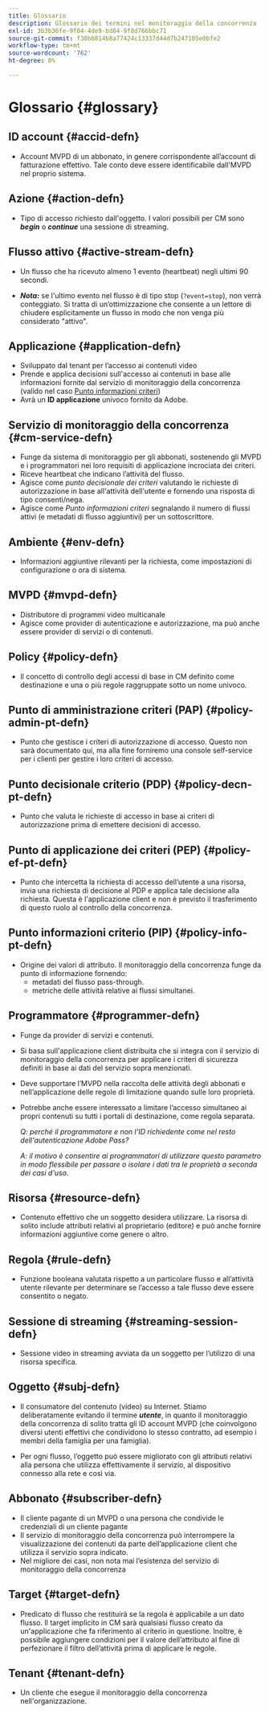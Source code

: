 ```yaml
---
title: Glossario
description: Glossario dei termini nel monitoraggio della concorrenza
exl-id: 3b3b36fe-9f04-4de9-bd84-9f8d766bbc71
source-git-commit: f30b6814b8a77424c13337d44d7b247105e0bfe2
workflow-type: tm+mt
source-wordcount: '762'
ht-degree: 0%

---
```


# Glossario {#glossary}

## ID account {#accid-defn}

* Account MVPD di un abbonato, in genere corrispondente all’account di fatturazione effettivo. Tale conto deve essere identificabile dall&#39;MVPD nel proprio sistema.

## Azione {#action-defn}

* Tipo di accesso richiesto dall&#39;oggetto. I valori possibili per CM sono ***begin*** o ***continue*** una sessione di streaming.

## Flusso attivo {#active-stream-defn}

* Un flusso che ha ricevuto almeno 1 evento (heartbeat) negli ultimi 90 secondi.

* ***Nota:*** se l&#39;ultimo evento nel flusso è di tipo stop (`?event=stop`), non verrà conteggiato. Si tratta di un’ottimizzazione che consente a un lettore di chiudere esplicitamente un flusso in modo che non venga più considerato &quot;attivo&quot;.

## Applicazione {#application-defn}

* Sviluppato dal tenant per l’accesso ai contenuti video
* Prende e applica decisioni sull&#39;accesso ai contenuti in base alle informazioni fornite dal servizio di monitoraggio della concorrenza (valido nel caso [Punto informazioni criteri](/help/concurrency-monitoring/policy-info-pt-versionone.md))
* Avrà un **ID applicazione** univoco fornito da Adobe.

## Servizio di monitoraggio della concorrenza {#cm-service-defn}

* Funge da sistema di monitoraggio per gli abbonati, sostenendo gli MVPD e i programmatori nei loro requisiti di applicazione incrociata dei criteri.
* Riceve heartbeat che indicano l’attività del flusso.
* Agisce come _punto decisionale dei criteri_ valutando le richieste di autorizzazione in base all&#39;attività dell&#39;utente e fornendo una risposta di tipo consenti/nega.
* Agisce come _Punto informazioni criteri_ segnalando il numero di flussi attivi (e metadati di flusso aggiuntivi) per un sottoscrittore.

## Ambiente {#env-defn}

* Informazioni aggiuntive rilevanti per la richiesta, come impostazioni di configurazione o ora di sistema.

## MVPD {#mvpd-defn}

* Distributore di programmi video multicanale
* Agisce come provider di autenticazione e autorizzazione, ma può anche essere provider di servizi o di contenuti.

## Policy {#policy-defn}

* Il concetto di controllo degli accessi di base in CM definito come destinazione e una o più regole raggruppate sotto un nome univoco.

## Punto di amministrazione criteri (PAP) {#policy-admin-pt-defn}

* Punto che gestisce i criteri di autorizzazione di accesso. Questo non sarà documentato qui, ma alla fine forniremo una console self-service per i clienti per gestire i loro criteri di accesso.

## Punto decisionale criterio (PDP) {#policy-decn-pt-defn}

* Punto che valuta le richieste di accesso in base ai criteri di autorizzazione prima di emettere decisioni di accesso.

## Punto di applicazione dei criteri (PEP) {#policy-ef-pt-defn}

* Punto che intercetta la richiesta di accesso dell’utente a una risorsa, invia una richiesta di decisione al PDP e applica tale decisione alla richiesta. Questa è l&#39;applicazione client e non è previsto il trasferimento di questo ruolo al controllo della concorrenza.

## Punto informazioni criterio (PIP) {#policy-info-pt-defn}

* Origine dei valori di attributo. Il monitoraggio della concorrenza funge da punto di informazione fornendo:
   * metadati del flusso pass-through.
   * metriche delle attività relative ai flussi simultanei.

## Programmatore {#programmer-defn}

* Funge da provider di servizi e contenuti.
* Si basa sull&#39;applicazione client distribuita che si integra con il servizio di monitoraggio della concorrenza per applicare i criteri di sicurezza definiti in base ai dati del servizio sopra menzionati.
* Deve supportare l’MVPD nella raccolta delle attività degli abbonati e nell’applicazione delle regole di limitazione quando sulle loro proprietà.
* Potrebbe anche essere interessato a limitare l’accesso simultaneo ai propri contenuti su tutti i portali di destinazione, come regola separata.

  *Q: perché il programmatore e non l&#39;ID richiedente come nel resto dell&#39;autenticazione Adobe Pass?*

  *A: il motivo è consentire ai programmatori di utilizzare questo parametro in modo flessibile per passare o isolare i dati tra le proprietà a seconda dei casi d&#39;uso.*

## Risorsa {#resource-defn}

* Contenuto effettivo che un soggetto desidera utilizzare. La risorsa di solito include attributi relativi al proprietario (editore) e può anche fornire informazioni aggiuntive come genere o altro.

## Regola {#rule-defn}

* Funzione booleana valutata rispetto a un particolare flusso e all’attività utente rilevante per determinare se l’accesso a tale flusso deve essere consentito o negato.

## Sessione di streaming {#streaming-session-defn}

* Sessione video in streaming avviata da un soggetto per l’utilizzo di una risorsa specifica.

## Oggetto {#subj-defn}

* Il consumatore del contenuto (video) su Internet. Stiamo deliberatamente evitando il termine _&#x200B;**utente**&#x200B;_, in quanto il monitoraggio della concorrenza di solito tratta gli ID account MVPD (che coinvolgono diversi utenti effettivi che condividono lo stesso contratto, ad esempio i membri della famiglia per una famiglia).

* Per ogni flusso, l’oggetto può essere migliorato con gli attributi relativi alla persona che utilizza effettivamente il servizio, al dispositivo connesso alla rete e così via.

## Abbonato {#subscriber-defn}

* Il cliente pagante di un MVPD o una persona che condivide le credenziali di un cliente pagante
* Il servizio di monitoraggio della concorrenza può interrompere la visualizzazione dei contenuti da parte dell’applicazione client che utilizza il servizio sopra indicato.
* Nel migliore dei casi, non nota mai l’esistenza del servizio di monitoraggio della concorrenza

## Target {#target-defn}

* Predicato di flusso che restituirà se la regola è applicabile a un dato flusso. Il target implicito in CM sarà qualsiasi flusso creato da un&#39;applicazione che fa riferimento al criterio in questione. Inoltre, è possibile aggiungere condizioni per il valore dell’attributo al fine di perfezionare il filtro dell’attività prima di applicare le regole.

## Tenant {#tenant-defn}

* Un cliente che esegue il monitoraggio della concorrenza nell&#39;organizzazione.
